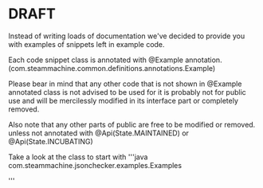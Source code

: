 # DRAFT


Instead of writing loads of documentation we've decided to provide you with examples of snippets
left in example code. 

Each code snippet class is annotated with @Example annotation. 
(com.steammachine.common.definitions.annotations.Example)

Please bear in mind that any other code that is not shown in @Example annotated class is not advised to be used for 
it is probably not for public use and will be mercilessly modified in its interface part or completely removed. 

Also note that any other parts of public are free to be modified or removed.
unless not annotated with @Api(State.MAINTAINED) or @Api(State.INCUBATING)


Take a look at the class to start with
'''java
com.steammachine.jsonchecker.examples.Examples 

'''
